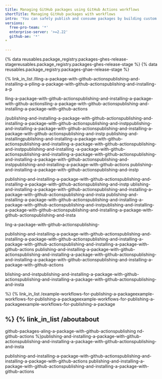 ```yaml
---
title: Managing GitHub packages using GitHub Actions workflows
shortTitle: Managing GitHub packages with workflows
intro: 'You can safely publish and consume packages by building custom workflows that can also build, test, and deploy your code.'
versions:
  free-pro-team: '*'
  enterprise-server: '>=2.22'
  github-ae: '*'
*

---
```


{% data reusables.package_registry.packages-ghes-release-stagereusables.package_registry.packages-ghes-release-stage
 %}
{% data reusables.package_registry.packages-ghae-release-stage %}

{% link_in_list /lling-a-package-with-github-actionspublishing-and-installing-a-plling-a-package-with-github-actionspublishing-and-installing-a-p
 
lling-a-package-with-github-actionspublishing-and-installing-a-package-with-github-actionslling-a-package-with-github-actionspublishing-and-installing-a-package-with-github-actions



/publishing-and-installing-a-package-with-github-actionspublishing-and-installing-a-package-with-github-actionspublishing-and-instppublishing-and-installing-a-package-with-github-actionspublishing-and-installing-a-package-with-github-actionspublishing-and-instp
publishing-and-installingpublishing-and-installing-a-package-with-github-actionspublishing-and-installing-a-package-with-github-actionspublishing-and-instppublishing-and-installing
-a-package-with-github-actionspublishing-and-installing-a-package-with-github-actionspublishing-and-installing-a-package-with-github-actionspublishing-and-instppublishing-and-installing-a-package-with-github-actions
publishing-and-installing-a-package-with-github-actionspublishing-and-instp

publishing-and-installing-a-package-with-github-actionspublishing-and-installing-a-package-with-github-actionspublishing-and-instp
ublishing-and-installing-a-package-with-github-actionspublishing-and-installing-a-package-with-github-actionspublishing-and-insta
publishing-and-installing-a-package-with-github-actionspublishing-and-installing-a-package-with-github-actionspublishing-and-instpublishing-and-installing-a-package-with-github-actionspublishing-and-installing-a-package-with-github-actionspublishing-and-insta






ling-a-package-with-github-actionspublishing- 



publishing-and-installing-a-package-with-github-actionspublishing-and-installing-a-package-with-github-actionspublishing-and-installing-a-package-with-github-actionspublishing-and-installing-a-package-with-github-actions
publishing-and-installing-a-package-with-github-actionspublishing-and-installing-a-package-with-github-actionspublishing-and-installing-a-package-with-github-actionspublishing-and-installing-a-package-with-github-actions


blishing-and-instpublishing-and-installing-a-package-with-github-actionspublishing-and-installing-a-package-with-github-actionspublishing-and-insta



 %}
{% link_in_list /example-workflows-for-publishing-a-packageexample-workflows-for-publishing-a-packageexample-workflows-for-publishing-a-packageexample-workflows-for-publishing-a-package

 %}
{% link_in_list /aboutabout
-
github-packages-aling-a-package-with-github-actionspublishing
nd-github-actions %}publishing-and-installing-a-package-with-github-actionspublishing-and-installing-a-package-with-github-actionspublishing-and-insta

publishing-and-installing-a-package-with-github-actionspublishing-and-installing-a-package-with-github-actions
publishing-and-installing-a-package-with-github-actionspublishing-and-installing-a-package-with-github-actions

